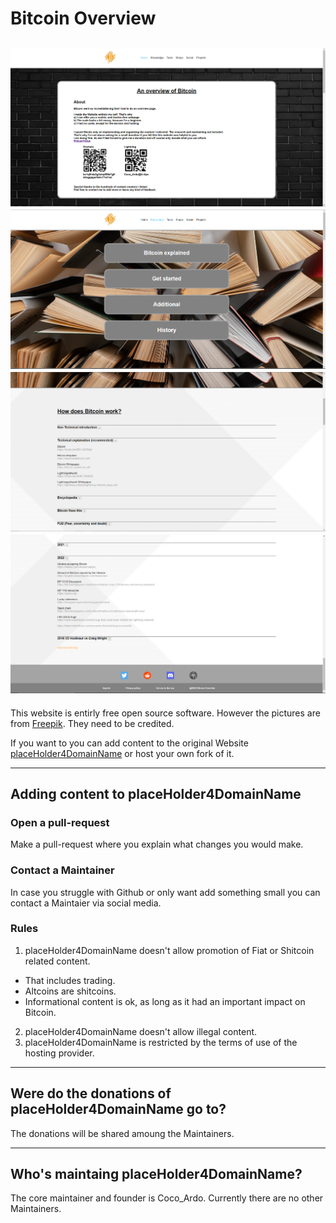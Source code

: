 # Bitcoin Overview
![Screenshot of index.html](screenshots/index.PNG)![Screenshot of Knowledge.html](screenshots/Knowledge.PNG)
![Screenshot of Knowledge.html](screenshots/Knowledge2.PNG)![Screenshot of Social.html](screenshots/Social.PNG)
---------------

This website is entirly free open source software. However the pictures are from [Freepik](https://www.freepik.com/). They need to be credited.

If you want to you can add content to the original Website [placeHolder4DomainName](#) or host your own fork of it.

---------------

## Adding content to placeHolder4DomainName
### Open a pull-request
Make a pull-request where you explain what changes you would make.
### Contact a Maintainer
In case you struggle with Github or only want add something small you can contact a Maintaier via social media.
### Rules
1. placeHolder4DomainName doesn't allow promotion of Fiat or Shitcoin related content.
* That includes trading.
* Altcoins are shitcoins.
* Informational content is ok, as long as it had an important impact on Bitcoin.
2. placeHolder4DomainName doesn't allow illegal content.
3. placeHolder4DomainName is restricted by the terms of use of the hosting provider.

---------------

## Were do the donations of placeHolder4DomainName go to?
The donations will be shared amoung the Maintainers.

---------------

## Who's maintaing placeHolder4DomainName?
The core maintainer and founder is Coco_Ardo.
Currently there are no other Maintainers.
